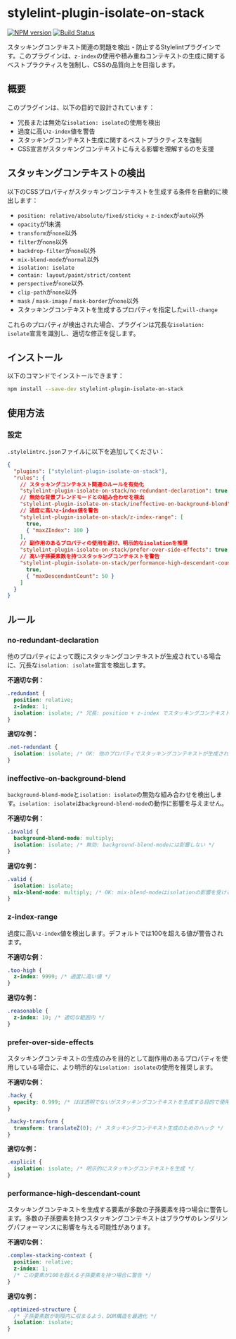 # stylelint-plugin-isolate-on-stack

[![NPM version](https://img.shields.io/npm/v/stylelint-plugin-isolate-on-stack.svg)](https://www.npmjs.org/package/stylelint-plugin-isolate-on-stack)
[![Build Status](https://github.com/hiro0218/stylelint-plugin-isolate-on-stack/workflows/CI/badge.svg)](https://github.com/hiro0218/stylelint-plugin-isolate-on-stack/actions)

スタッキングコンテキスト関連の問題を検出・防止するStylelintプラグインです。このプラグインは、`z-index`の使用や積み重ねコンテキストの生成に関するベストプラクティスを強制し、CSSの品質向上を目指します。

## 概要

このプラグインは、以下の目的で設計されています：

- 冗長または無効な`isolation: isolate`の使用を検出
- 過度に高い`z-index`値を警告
- スタッキングコンテキスト生成に関するベストプラクティスを強制
- CSS宣言がスタッキングコンテキストに与える影響を理解するのを支援

## スタッキングコンテキストの検出

以下のCSSプロパティがスタッキングコンテキストを生成する条件を自動的に検出します：

- `position: relative/absolute/fixed/sticky` + `z-index`が`auto`以外
- `opacity`が1未満
- `transform`が`none`以外
- `filter`が`none`以外
- `backdrop-filter`が`none`以外
- `mix-blend-mode`が`normal`以外
- `isolation: isolate`
- `contain: layout/paint/strict/content`
- `perspective`が`none`以外
- `clip-path`が`none`以外
- `mask` / `mask-image` / `mask-border`が`none`以外
- スタッキングコンテキストを生成するプロパティを指定した`will-change`

これらのプロパティが検出された場合、プラグインは冗長な`isolation: isolate`宣言を識別し、適切な修正を促します。

## インストール

以下のコマンドでインストールできます：

```bash
npm install --save-dev stylelint-plugin-isolate-on-stack
```

## 使用方法

### 設定

`.stylelintrc.json`ファイルに以下を追加してください：

```json
{
  "plugins": ["stylelint-plugin-isolate-on-stack"],
  "rules": {
    // スタッキングコンテキスト関連のルールを有効化
    "stylelint-plugin-isolate-on-stack/no-redundant-declaration": true,
    // 無効な背景ブレンドモードとの組み合わせを検出
    "stylelint-plugin-isolate-on-stack/ineffective-on-background-blend": true,
    // 過度に高いz-index値を警告
    "stylelint-plugin-isolate-on-stack/z-index-range": [
      true,
      { "maxZIndex": 100 }
    ],
    // 副作用のあるプロパティの使用を避け、明示的なisolationを推奨
    "stylelint-plugin-isolate-on-stack/prefer-over-side-effects": true,
    // 高い子孫要素数を持つスタッキングコンテキストを警告
    "stylelint-plugin-isolate-on-stack/performance-high-descendant-count": [
      true,
      { "maxDescendantCount": 50 }
    ]
  }
}
```

## ルール

### no-redundant-declaration

他のプロパティによって既にスタッキングコンテキストが生成されている場合に、冗長な`isolation: isolate`宣言を検出します。

**不適切な例：**

```css
.redundant {
  position: relative;
  z-index: 1;
  isolation: isolate; /* 冗長: position + z-index でスタッキングコンテキストが生成されている */
}
```

**適切な例：**

```css
.not-redundant {
  isolation: isolate; /* OK: 他のプロパティでスタッキングコンテキストが生成されていない */
}
```

### ineffective-on-background-blend

`background-blend-mode`と`isolation: isolate`の無効な組み合わせを検出します。`isolation: isolate`は`background-blend-mode`の動作に影響を与えません。

**不適切な例：**

```css
.invalid {
  background-blend-mode: multiply;
  isolation: isolate; /* 無効: background-blend-modeには影響しない */
}
```

**適切な例：**

```css
.valid {
  isolation: isolate;
  mix-blend-mode: multiply; /* OK: mix-blend-modeはisolationの影響を受ける */
}
```

### z-index-range

過度に高い`z-index`値を検出します。デフォルトでは100を超える値が警告されます。

**不適切な例：**

```css
.too-high {
  z-index: 9999; /* 過度に高い値 */
}
```

**適切な例：**

```css
.reasonable {
  z-index: 10; /* 適切な範囲内 */
}
```

### prefer-over-side-effects

スタッキングコンテキストの生成のみを目的として副作用のあるプロパティを使用している場合に、より明示的な`isolation: isolate`の使用を推奨します。

**不適切な例：**

```css
.hacky {
  opacity: 0.999; /* ほぼ透明でないがスタッキングコンテキストを生成する目的で使用 */
}

.hacky-transform {
  transform: translateZ(0); /* スタッキングコンテキスト生成のためのハック */
}
```

**適切な例：**

```css
.explicit {
  isolation: isolate; /* 明示的にスタッキングコンテキストを生成 */
}
```

### performance-high-descendant-count

スタッキングコンテキストを生成する要素が多数の子孫要素を持つ場合に警告します。多数の子孫要素を持つスタッキングコンテキストはブラウザのレンダリングパフォーマンスに影響を与える可能性があります。

**不適切な例：**

```css
.complex-stacking-context {
  position: relative;
  z-index: 1;
  /* この要素が100を超える子孫要素を持つ場合に警告 */
}
```

**適切な例：**

```css
.optimized-structure {
  /* 子孫要素数が制限内に収まるよう、DOM構造を最適化 */
  isolation: isolate;
}
```
